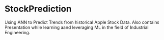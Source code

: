 # StockPrediction
Using ANN to Predict Trends from historical Apple Stock Data.
Also contains Presentation while learning aand leveraging ML in the field of Industrial Engineering.
